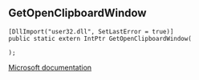 ## GetOpenClipboardWindow

```
[DllImport("user32.dll", SetLastError = true)]
public static extern IntPtr GetOpenClipboardWindow(
   
);
```

[Microsoft documentation](https://docs.microsoft.com/en-us/windows/win32/api/winuser/nf-winuser-getopenclipboardwindow)
